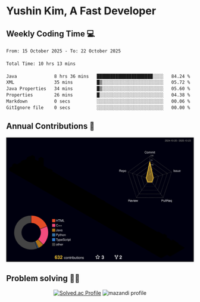 # Yushin Kim, A Fast Developer

## Weekly Coding Time 💻

<!--START_SECTION:waka-->

```txt
From: 15 October 2025 - To: 22 October 2025

Total Time: 10 hrs 13 mins

Java              8 hrs 36 mins   █████████████████████░░░░   84.24 %
XML               35 mins         █▒░░░░░░░░░░░░░░░░░░░░░░░   05.72 %
Java Properties   34 mins         █▒░░░░░░░░░░░░░░░░░░░░░░░   05.60 %
Properties        26 mins         █░░░░░░░░░░░░░░░░░░░░░░░░   04.38 %
Markdown          0 secs          ░░░░░░░░░░░░░░░░░░░░░░░░░   00.06 %
GitIgnore file    0 secs          ░░░░░░░░░░░░░░░░░░░░░░░░░   00.00 %
```

<!--END_SECTION:waka-->

## Annual Contributions 🏃

![](./profile-3d-contrib/profile-night-rainbow.svg)

## Problem solving 👨‍💻

<div align="center">

[![Solved.ac Profile](http://mazassumnida.wtf/api/v2/generate_badge?boj=kys010306)](https://solved.ac/kys010306)
![mazandi profile](http://mazandi.herokuapp.com/api?handle=kys010306&theme=dark)

</div>
